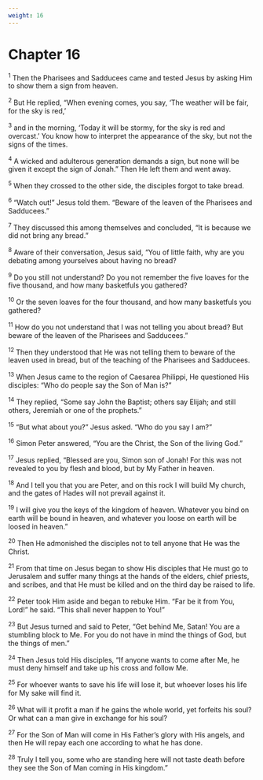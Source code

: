 ```yaml
---
weight: 16
---
```


# Chapter 16

<sup>1</sup> Then the Pharisees and Sadducees came and tested Jesus by asking Him to show them a sign from heaven. 

<sup>2</sup> But He replied, “When evening comes, you say, ‘The weather will be fair, for the sky is red,’ 

<sup>3</sup> and in the morning, ‘Today it will be stormy, for the sky is red and overcast.’ You know how to interpret the appearance of the sky, but not the signs of the times. 

<sup>4</sup> A wicked and adulterous generation demands a sign, but none will be given it except the sign of Jonah.” Then He left them and went away. 

<sup>5</sup> When they crossed to the other side, the disciples forgot to take bread. 

<sup>6</sup> “Watch out!” Jesus told them. “Beware of the leaven of the Pharisees and Sadducees.” 

<sup>7</sup> They discussed this among themselves and concluded, “It is because we did not bring any bread.” 

<sup>8</sup> Aware of their conversation, Jesus said, “You of little faith, why are you debating among yourselves about having no bread? 

<sup>9</sup> Do you still not understand? Do you not remember the five loaves for the five thousand, and how many basketfuls you gathered? 

<sup>10</sup> Or the seven loaves for the four thousand, and how many basketfuls you gathered? 

<sup>11</sup> How do you not understand that I was not telling you about bread? But beware of the leaven of the Pharisees and Sadducees.” 

<sup>12</sup> Then they understood that He was not telling them to beware of the leaven used in bread, but of the teaching of the Pharisees and Sadducees. 

<sup>13</sup> When Jesus came to the region of Caesarea Philippi, He questioned His disciples: “Who do people say the Son of Man is?” 

<sup>14</sup> They replied, “Some say John the Baptist; others say Elijah; and still others, Jeremiah or one of the prophets.” 

<sup>15</sup> “But what about you?” Jesus asked. “Who do you say I am?” 

<sup>16</sup> Simon Peter answered, “You are the Christ, the Son of the living God.” 

<sup>17</sup> Jesus replied, “Blessed are you, Simon son of Jonah! For this was not revealed to you by flesh and blood, but by My Father in heaven. 

<sup>18</sup> And I tell you that you are Peter, and on this rock I will build My church, and the gates of Hades will not prevail against it. 

<sup>19</sup> I will give you the keys of the kingdom of heaven. Whatever you bind on earth will be bound in heaven, and whatever you loose on earth will be loosed in heaven.” 

<sup>20</sup> Then He admonished the disciples not to tell anyone that He was the Christ. 

<sup>21</sup> From that time on Jesus began to show His disciples that He must go to Jerusalem and suffer many things at the hands of the elders, chief priests, and scribes, and that He must be killed and on the third day be raised to life. 

<sup>22</sup> Peter took Him aside and began to rebuke Him. “Far be it from You, Lord!” he said. “This shall never happen to You!” 

<sup>23</sup> But Jesus turned and said to Peter, “Get behind Me, Satan! You are a stumbling block to Me. For you do not have in mind the things of God, but the things of men.” 

<sup>24</sup> Then Jesus told His disciples, “If anyone wants to come after Me, he must deny himself and take up his cross and follow Me. 

<sup>25</sup> For whoever wants to save his life will lose it, but whoever loses his life for My sake will find it. 

<sup>26</sup> What will it profit a man if he gains the whole world, yet forfeits his soul? Or what can a man give in exchange for his soul? 

<sup>27</sup> For the Son of Man will come in His Father’s glory with His angels, and then He will repay each one according to what he has done. 

<sup>28</sup> Truly I tell you, some who are standing here will not taste death before they see the Son of Man coming in His kingdom.” 


